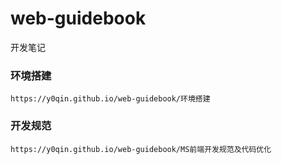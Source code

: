 # web-guidebook
开发笔记

### 环境搭建
    https://y0qin.github.io/web-guidebook/环境搭建

### 开发规范
    https://y0qin.github.io/web-guidebook/MS前端开发规范及代码优化
